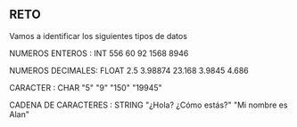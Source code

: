 ## RETO 
Vamos a identificar los siguientes tipos de datos

NUMEROS ENTEROS : INT
556
60
92
1568
8946
 
NUMEROS DECIMALES: FLOAT
2.5
3.98874
23.168
3.9845
4.686

CARACTER : CHAR
"5"
"9"
"150"
"19945"

CADENA DE CARACTERES : STRING
"¿Hola? ¿Cómo estás?"
"Mi nombre es Alan"

